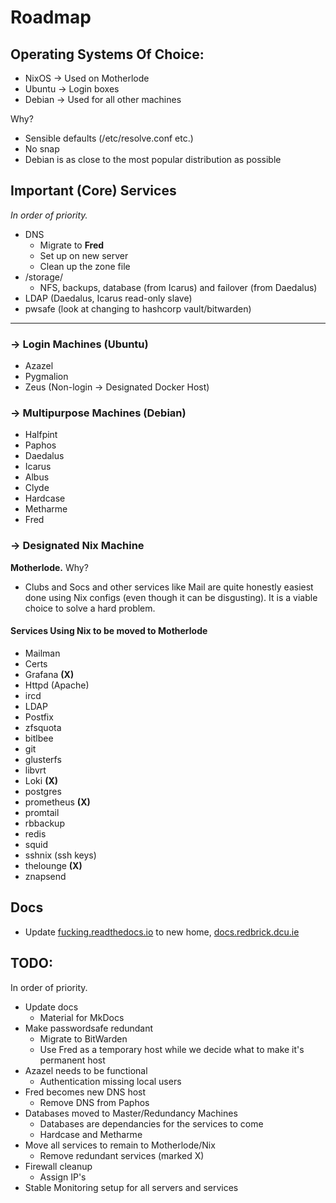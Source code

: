 # Roadmap


## Operating Systems Of Choice:
- NixOS -> Used on Motherlode
- Ubuntu -> Login boxes
- Debian -> Used for all other machines

Why?

- Sensible defaults (/etc/resolve.conf etc.)
- No snap
- Debian is as close to the most popular distribution as possible

## Important (Core) Services

*In order of priority.*

- DNS
    - Migrate to **Fred**
    - Set up on new server
    - Clean up the zone file
- /storage/
    - NFS, backups, database (from Icarus) and failover (from Daedalus)
- LDAP (Daedalus, Icarus read-only slave)
- pwsafe (look at changing to hashcorp vault/bitwarden)

___

### -> Login Machines (Ubuntu)
- Azazel
- Pygmalion
- Zeus (Non-login -> Designated Docker Host)

### -> Multipurpose Machines (Debian)
- Halfpint
- Paphos
- Daedalus
- Icarus
- Albus
- Clyde
- Hardcase
- Metharme
- Fred

### -> Designated Nix Machine

**Motherlode.**
Why?
- Clubs and Socs and other services like Mail are quite honestly easiest done using Nix configs (even though it can be disgusting). It is a viable choice to solve a hard problem. 

#### Services Using Nix to be moved to Motherlode

- Mailman
- Certs
- Grafana **(X)**
- Httpd (Apache)
- ircd
- LDAP
- Postfix
- zfsquota
- bitlbee
- git
- glusterfs
- libvrt
- Loki **(X)**
- postgres
- prometheus **(X)**
- promtail
- rbbackup
- redis
- squid
- sshnix (ssh keys)
- thelounge **(X)**
- znapsend

## Docs

- Update [fucking.readthedocs.io](fucking.readthedocs.io) to new home, [docs.redbrick.dcu.ie](docs.redbrick.dcu.ie)


## TODO:

In order of priority.

- Update docs
    - Material for MkDocs
- Make passwordsafe redundant
    - Migrate to BitWarden
    - Use Fred as a temporary host while we decide what to make it's permanent host
- Azazel needs to be functional
    - Authentication missing local users
- Fred becomes new DNS host
    - Remove DNS from Paphos
- Databases moved to Master/Redundancy Machines
    - Databases are dependancies for the services to come
    - Hardcase and Metharme
- Move all services to remain to Motherlode/Nix
    - Remove redundant services (marked X)
- Firewall cleanup
    - Assign IP's
- Stable Monitoring setup for all servers and services


